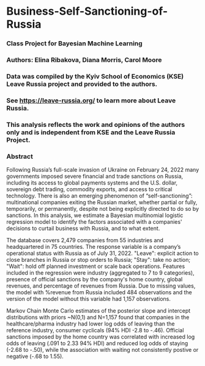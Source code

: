 # Business-Self-Sanctioning-of-Russia
### Class Project for Bayesian Machine Learning
### Authors: Elina Ribakova, Diana Morris, Carol Moore
### Data was compiled by the Kyiv School of Economics (KSE) Leave Russia project and provided to the authors.  
### See https://leave-russia.org/ to learn more about Leave Russia.
### This analysis reflects the work and opinions of the authors only and is independent from KSE and the Leave Russia Project. 
### Abstract

Following Russia’s full-scale invasion of Ukraine on February 24, 2022 many governments imposed severe financial and trade sanctions on Russia, including its access to global payments systems and the U.S. dollar, sovereign debt trading, commodity exports, and access to critical technology.  There is also an emerging phenomenon of “self-sanctioning”: multinational companies exiting the Russian market, whether partial or fully, temporarily, or permanently, despite not being explicitly directed to do so by sanctions. In this analysis, we estimate a Bayesian multinomial logistic regression model to identify the factors associated with a companies' decisions to curtail business with Russia, and to what extent. 

The database covers 2,479 companies from 55 industries and headquartered in 75 countries. The response variable is a company’s operational status with Russia as of July 31, 2022.  "Leave": explicit action to close branches in Russia or stop orders to Russia; "Stay": take no action; "Wait": hold off planned investment or scale back operations.  Features included in the regression were industry (aggregated to 7 to 9 categories), presence of official sanctions by the company's home country, global revenues, and percentage of revenues from Russia.  Due to missing values, the model with %revenue from Russia included 484 observations and the version of the model without this variable had 1,157 observations.

Markov Chain Monte Carlo estimates of the posterior slope and intercept distributions with priors ~N(0,1) and N=1,157 found that companies in the healthcare/pharma industry had lower log odds of leaving than the reference industry, consumer cyclicals (94% HDI -2.8 to -.46).  Official sanctions imposed by the home country was correlated with increased log odds of leaving (.091 to 2.33 94% HDI) and reduced log odds of staying (-2.68 to -.50), while the association with waiting not consistently postive or negative (-.68 to 1.55).   

